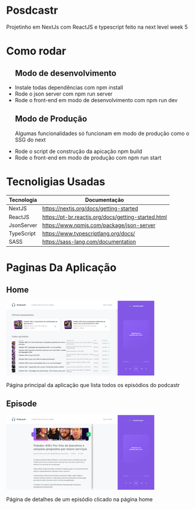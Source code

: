 # Posdcastr
Projetinho em NextJs com ReactJS e typescript feito na next level week 5

# Como rodar
<ul>    
    <h2>Modo de desenvolvimento</h2>
    <li>Instale todas dependências com npm install</li>
    <li>Rode o json server com npm run server</li>
    <li>Rode o front-end em modo de desenvolvimento com npm run dev</li>
    <h2>Modo de Produção</h2>
    <p>Algumas funcionalidades só funcionam em modo de produção como o SSG do next</p>
    <li>Rode o script de construção da apicação npm build</li>
    <li>Rode o front-end em modo de produção com npm run start</li>
</ul>

# Tecnoligias Usadas

Tecnologia | Documentação
-----------|-------------
NextJS | <a href="https://nextjs.org/docs/getting-started">https://nextjs.org/docs/getting-started</a>
ReactJS | <a href=":https://pt-br.reactjs.org/docs/getting-started.html">https://pt-br.reactjs.org/docs/getting-started.html</a>
JsonServer | <a href="https://www.npmjs.com/package/json-server">https://www.npmjs.com/package/json-server</a>
TypeScript | <a href="https://www.typescriptlang.org/docs/">https://www.typescriptlang.org/docs/</a>
SASS | <a href="https://sass-lang.com/documentation">https://sass-lang.com/documentation</a>

# Paginas Da Aplicação

<h2>Home</h2>

<img  height="200" src="./github-images/Home.png"/>

<p>Página principal da aplicação que lista todos os episódios do podcastr</p>

<h2>Episode</h2>

<img height="200" src="./github-images/Episode.png"/>

<p>
    Página de detalhes de um episódio clicado na página home
</p>
